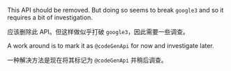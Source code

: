 This API should be removed. But doing so seems to break `google3` and so it requires a bit of
investigation.

应该删除此 API。但这样做似乎打破 `google3`，因此需要一些调查。

A work around is to mark it as `@codeGenApi` for now and investigate later.

一种解决方法是现在将其标记为 `@codeGenApi` 并稍后调查。